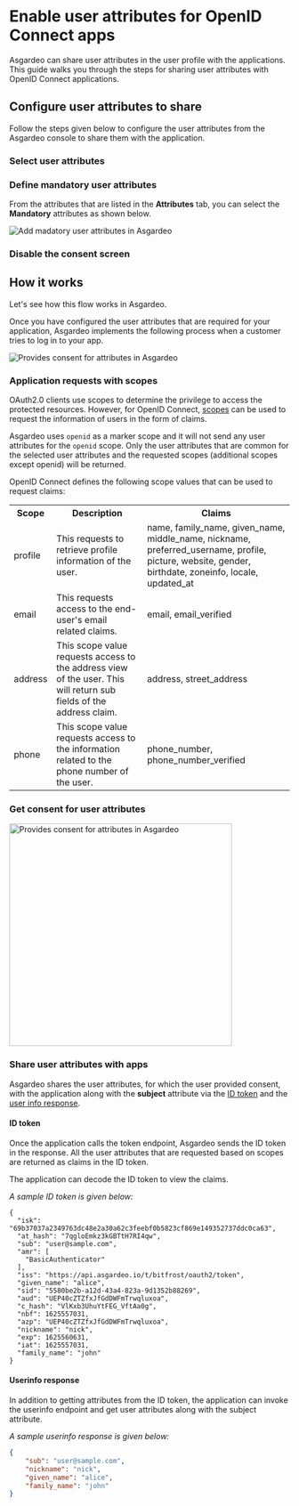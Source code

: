 # Enable user attributes for OpenID Connect apps

Asgardeo can share user attributes in the <a :href="$withBase('/guides/users/manage-customers/#manage-the-customer-s-profile')">user profile</a> with the applications. This guide walks you through the steps for sharing user attributes with OpenID Connect applications. 

## Configure user attributes to share
Follow the steps given below to configure the user attributes from the Asgardeo console to share them with the application.

### Select user attributes
<CommonGuide guide='guides/fragments/manage-app/manage-user-attributes/select-user-attributes.md'/>

### Define mandatory user attributes

<CommonGuide guide='guides/fragments/manage-app/manage-user-attributes/select-mandatory-attributes.md'/>

From the attributes that are listed in the **Attributes** tab, you can select the **Mandatory** attributes as shown below.

<img :src="$withBase('/assets/img/guides/applications/attributes/oidc/add-mandatory-user-attributes.png')" alt="Add madatory user attributes in Asgardeo">

### Disable the consent screen

 <CommonGuide guide='guides/fragments/manage-app/manage-user-attributes/disable-user-consent.md'/>

## How it works
Let's see how this flow works in Asgardeo.

Once you have configured the user attributes that are required for your application, Asgardeo implements the following process when a customer tries to log in to your app.

<img class="borderless-img" :src="$withBase('/assets/img/guides/applications/attributes/oidc/how-it-works.png')" alt="Provides consent for attributes in Asgardeo">

### Application requests with scopes
OAuth2.0 clients use scopes to determine the privilege to access the protected resources. However, for OpenID Connect, [scopes](https://openid.net/specs/openid-connect-core-1_0.html#ScopeClaims) can be used to request the information of users in the form of claims.

Asgardeo uses `openid` as a marker scope and it will not send any user attributes for the `openid` scope. Only the user attributes that are common for the <a :href="$withBase('#select-user-attributes')">selected user attributes</a> and the requested scopes (additional scopes except openid) will be returned.

OpenID Connect defines the following scope values that can be used to request claims:

<table>
  <tr>
    <th>Scope</th>
    <th>Description</th> 
    <th>Claims</th>
  </tr>
   <tr>
      <td>profile</td>
      <td>This requests to retrieve profile information of the user.</td>
      <td>name, family_name, given_name, middle_name, nickname, preferred_username, profile, picture, website, gender, birthdate, zoneinfo, locale, updated_at</td>
    </tr>
  <tr>
    <td>email</td>
    <td>This requests access to the end-user's email related claims.</td>
    <td>email, email_verified</td>
  </tr>
  <tr>
    <td>address</td>
    <td>This scope value requests access to the address view of the user. This will return sub fields of the address claim.</td>
    <td>address, street_address</td>
  </tr>
  <tr>
      <td>phone</td>
      <td>This scope value requests access to the information related to the phone number of the user.</td>
      <td>phone_number, phone_number_verified</td>
  </tr>
</table>

### Get consent for user attributes
 
<CommonGuide guide='guides/fragments/manage-app/manage-user-attributes/get-user-consent.md'/>

<img :src="$withBase('/assets/img/guides/applications/attributes/oidc/provide-consent.png')" width="400" alt="Provides consent for attributes in Asgardeo">

### Share user attributes with apps
Asgardeo shares the user attributes, for which the user provided consent, with the application along with the **subject** attribute via the [ID token](#id-token) and the [user info response](#userinfo-response). 

#### ID token

Once the <a :href="$withBase('/guides/authentication/oidc/implement-auth-code/#get-tokens')">application calls the token endpoint</a>, Asgardeo sends the ID token in the response. 
All the user attributes that are requested based on scopes are returned as claims in the ID token.

The application can decode the ID token to view the claims.

_A sample ID token is given below:_

``` no-line-numbers
{
  "isk": "69b37037a2349763dc48e2a30a62c3feebf0b5823cf869e149352737ddc0ca63",
  "at_hash": "7qgloEmkz3kGBTtH7RI4qw",
  "sub": "user@sample.com",
  "amr": [
    "BasicAuthenticator"
  ],
  "iss": "https://api.asgardeo.io/t/bitfrost/oauth2/token",
  "given_name": "alice",
  "sid": "5580be2b-a12d-43a4-823a-9d1352b88269",
  "aud": "UEP40cZTZfxJfGdDWFmTrwqluxoa",
  "c_hash": "VlKxb3UhuYtFEG_VftAa0g",
  "nbf": 1625557031,
  "azp": "UEP40cZTZfxJfGdDWFmTrwqluxoa",
  "nickname": "nick",
  "exp": 1625560631,
  "iat": 1625557031,
  "family_name": "john"
}
```

#### Userinfo response

In addition to getting attributes from the ID token, the application can <a :href="$withBase('/guides/authentication/oidc/implement-auth-code/#retrieve-user-details')">invoke the userinfo endpoint</a> and get user attributes along with the subject attribute.

_A sample userinfo response is given below:_

```json no-line-numbers
{
    "sub": "user@sample.com",
    "nickname": "nick",
    "given_name": "alice",
    "family_name": "john"
}
```


